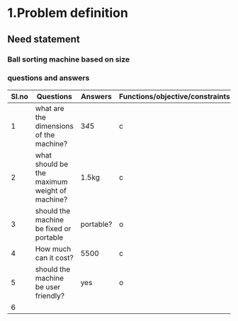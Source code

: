 # 1.Problem definition
## Need statement 


### Ball sorting machine based on size
 ### questions and answers
|Sl.no |Questions |Answers |Functions/objective/constraints|
|------|----------|--------|-------------------------------|
|1|what are the dimensions of the machine?|3*4*5|c|
|2|what should be the maximum weight of machine?|1.5kg|c|
|3|should the machine be fixed or portable|portable?|o|
|4|How much can it cost?|5500|c|
|5|should the machine be user friendly?|yes|o|
|6|



 
